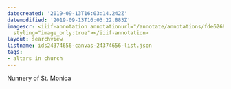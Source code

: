 ```yaml
---
datecreated: '2019-09-13T16:03:14.242Z'
datemodified: '2019-09-13T16:03:22.883Z'
imagescr: <iiif-annotation annotationurl="/annotate/annotations/fde62680-d63f-11e9-a913-88e9fe7026e8.json"
  styling="image_only:true"></iiif-annotation>
layout: searchview
listname: ids24374656-canvas-24374656-list.json
tags:
- altars in church
---
```

Nunnery of St. Monica